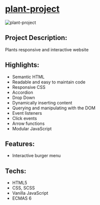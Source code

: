 # [plant-project](https://aliaksei-siniauski.github.io/plant-project/)

![plant-project](https://snipboard.io/S25ycq.jpg)

## Project Description:

Plants responsive and interactive website

## Highlights:

- Semantic HTML
- Readable and easy to maintain code
- Responsive CSS
- Accordion
- Drop Down
- Dynamically inserting content
- Querying and manipulating with the DOM
- Event listeners
- Click events
- Arrow functions
- Modular JavaScript

## Features:

- Interactive burger menu

## Techs:

- HTML5
- CSS, SCSS
- Vanilla JavaScript
- ECMAS 6
